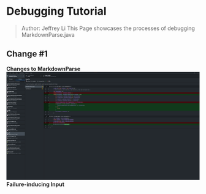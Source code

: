 # Debugging Tutorial
> Author: Jeffrey Li
This Page showcases the processes of debugging MarkdownParse.java
## Change #1
**Changes to MarkdownParse**
![](/LabReport2/bugfix1.png)
**Failure-inducing Input**
[](/LabReport2/testfiles/test-file2.md)
